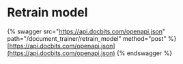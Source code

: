 # Retrain model

{% swagger src="https://api.docbits.com/openapi.json" path="/document_trainer/retrain_model" method="post" %}
[https://api.docbits.com/openapi.json](https://api.docbits.com/openapi.json)
{% endswagger %}
